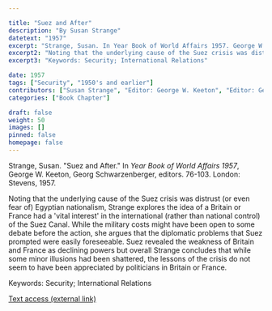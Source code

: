 ```yaml
---

title: "Suez and After"
description: "By Susan Strange"
datetext: "1957"
excerpt: "Strange, Susan. In Year Book of World Affairs 1957. George W. Keeton, Georg Schwarzenberger, editors. 76-103. London: Stevens, 1957."
excerpt2: "Noting that the underlying cause of the Suez crisis was distrust (or even fear of) Egyptian nationalism, Strange explores the idea of a Britain or France had a 'vital interest' in the international (rather than national control) of the Suez Canal. While the military costs might have been open to some debate before the action, she argues that the diplomatic problems that Suez prompted were easily foreseeable. Suez revealed the weakness of Britain and France as declining powers but overall Strange concludes that while some minor illusions had been shattered, the lessons of the crisis do not seem to have been appreciated by politicians in Britain or France."
excerpt3: "Keywords: Security; International Relations"

date: 1957
tags: ["Security", "1950's and earlier"]
contributors: ["Susan Strange", "Editor: George W. Keeton", "Editor: Georg Schwarzenberger"]
categories: ["Book Chapter"]

draft: false
weight: 50
images: []
pinned: false
homepage: false
---
```


Strange, Susan. "Suez and After." In *Year Book of World Affairs 1957*, George W. Keeton, Georg Schwarzenberger, editors. 76-103. London: Stevens, 1957.

Noting that the underlying cause of the Suez crisis was distrust (or even fear of) Egyptian nationalism, Strange explores the idea of a Britain or France had a 'vital interest' in the international (rather than national control) of the Suez Canal. While the military costs might have been open to some debate before the action, she argues that the diplomatic problems that Suez prompted were easily foreseeable. Suez revealed the weakness of Britain and France as declining powers but overall Strange concludes that while some minor illusions had been shattered, the lessons of the crisis do not seem to have been appreciated by politicians in Britain or France.

Keywords: Security; International Relations

[Text access (external link)](https://www.worldcat.org/title/867379785)
